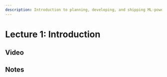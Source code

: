 ```yaml
---
description: Introduction to planning, developing, and shipping ML-powered products.
---
```


# Lecture 1: Introduction

## Video

## Notes
